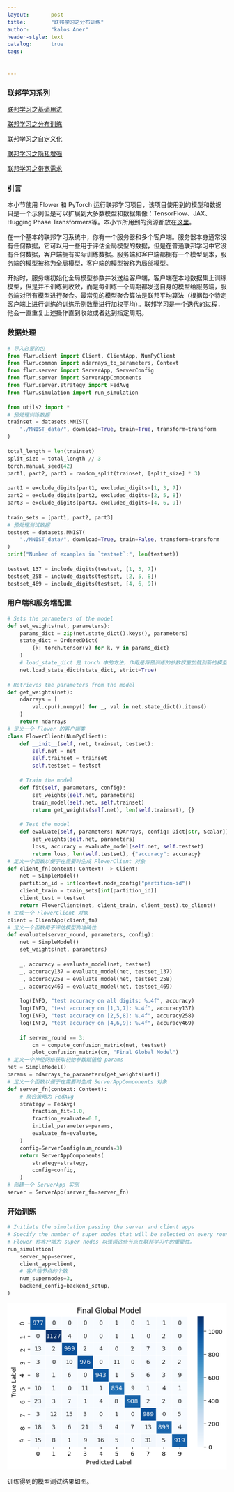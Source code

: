 ```yaml
---
layout:       post
title:        "联邦学习之分布训练"
author:       "kalos Aner"
header-style: text
catalog:      true
tags:
    

---
```


### 联邦学习系列

[联邦学习之基础用法](https://kalosaner.github.io/academic/2024-12-02-%E8%81%94%E9%82%A6%E5%AD%A6%E4%B9%A0%E4%B9%8B%E5%9F%BA%E7%A1%80%E7%94%A8%E6%B3%95/)

[联邦学习之分布训练](https://kalosaner.github.io/academic/2024-12-03-%E8%81%94%E9%82%A6%E5%AD%A6%E4%B9%A0%E4%B9%8B%E5%88%86%E5%B8%83%E8%AE%AD%E7%BB%83/)

[联邦学习之自定义化](https://kalosaner.github.io/academic/2024-12-04-%E8%81%94%E9%82%A6%E5%AD%A6%E4%B9%A0%E4%B9%8B%E8%87%AA%E5%AE%9A%E4%B9%89%E5%8C%96/)

[联邦学习之隐私增强](https://kalosaner.github.io/academic/2024-12-05-%E8%81%94%E9%82%A6%E5%AD%A6%E4%B9%A0%E4%B9%8B%E9%9A%90%E7%A7%81%E5%A2%9E%E5%BC%BA/)

[联邦学习之带宽需求](https://kalosaner.github.io/academic/2024-12-06-%E8%81%94%E9%82%A6%E5%AD%A6%E4%B9%A0%E4%B9%8B%E5%B8%A6%E5%AE%BD%E9%9C%80%E6%B1%82/)

### 引言

本小节使用 Flower 和 PyTorch 运行联邦学习项目，该项目使用到的模型和数据只是一个示例但是可以扩展到大多数模型和数据集像：TensorFlow、JAX、Hugging Phase Transformers等。本小节所用到的资源都放在[这里](https://github.com/KalosAner/KalosAner.github.io/tree/master/resource/Federated%20Learning/L2)。

在一个基本的联邦学习系统中，你有一个服务器和多个客户端。服务器本身通常没有任何数据，它可以用一些用于评估全局模型的数据，但是在普通联邦学习中它没有任何数据，客户端拥有实际训练数据。服务端和客户端都拥有一个模型副本，服务端的模型被称为全局模型，客户端的模型被称为局部模型。

开始时，服务端初始化全局模型参数并发送给客户端，客户端在本地数据集上训练模型，但是并不训练到收敛，而是每训练一个周期都发送自身的模型给服务端，服务端对所有模型进行聚合。最常见的模型聚合算法是联邦平均算法（根据每个特定客户端上进行训练的训练示例数量进行加权平均）。联邦学习是一个迭代的过程，他会一直重复上述操作直到收敛或者达到指定周期。

### 数据处理

```python
# 导入必要的包
from flwr.client import Client, ClientApp, NumPyClient
from flwr.common import ndarrays_to_parameters, Context
from flwr.server import ServerApp, ServerConfig
from flwr.server import ServerAppComponents
from flwr.server.strategy import FedAvg
from flwr.simulation import run_simulation

from utils2 import *
# 预处理训练数据
trainset = datasets.MNIST(
    "./MNIST_data/", download=True, train=True, transform=transform
)

total_length = len(trainset)
split_size = total_length // 3
torch.manual_seed(42)
part1, part2, part3 = random_split(trainset, [split_size] * 3)

part1 = exclude_digits(part1, excluded_digits=[1, 3, 7])
part2 = exclude_digits(part2, excluded_digits=[2, 5, 8])
part3 = exclude_digits(part3, excluded_digits=[4, 6, 9])

train_sets = [part1, part2, part3]
# 预处理测试数据
testset = datasets.MNIST(
    "./MNIST_data/", download=True, train=False, transform=transform
)
print("Number of examples in `testset`:", len(testset))

testset_137 = include_digits(testset, [1, 3, 7])
testset_258 = include_digits(testset, [2, 5, 8])
testset_469 = include_digits(testset, [4, 6, 9])
```
### 用户端和服务端配置
```python
# Sets the parameters of the model
def set_weights(net, parameters):
    params_dict = zip(net.state_dict().keys(), parameters)
    state_dict = OrderedDict(
        {k: torch.tensor(v) for k, v in params_dict}
    )
    # load_state_dict 是 torch 中的方法，作用是将预训练的参数权重加载到新的模型之中
    net.load_state_dict(state_dict, strict=True)

# Retrieves the parameters from the model
def get_weights(net):
    ndarrays = [
        val.cpu().numpy() for _, val in net.state_dict().items()
    ]
    return ndarrays
# 定义一个 Flower 的客户端类
class FlowerClient(NumPyClient):
    def __init__(self, net, trainset, testset):
        self.net = net
        self.trainset = trainset
        self.testset = testset

    # Train the model
    def fit(self, parameters, config):
        set_weights(self.net, parameters)
        train_model(self.net, self.trainset)
        return get_weights(self.net), len(self.trainset), {}

    # Test the model
    def evaluate(self, parameters: NDArrays, config: Dict[str, Scalar]):
        set_weights(self.net, parameters)
        loss, accuracy = evaluate_model(self.net, self.testset)
        return loss, len(self.testset), {"accuracy": accuracy}
# 定义一个函数以便于在需要时生成 FlowerClient 对象
def client_fn(context: Context) -> Client:
    net = SimpleModel()
    partition_id = int(context.node_config["partition-id"])
    client_train = train_sets[int(partition_id)]
    client_test = testset
    return FlowerClient(net, client_train, client_test).to_client()
# 生成一个 FlowerClient 对象
client = ClientApp(client_fn)
# 定义一个函数用于评估模型的准确性
def evaluate(server_round, parameters, config):
    net = SimpleModel()
    set_weights(net, parameters)

    _, accuracy = evaluate_model(net, testset)
    _, accuracy137 = evaluate_model(net, testset_137)
    _, accuracy258 = evaluate_model(net, testset_258)
    _, accuracy469 = evaluate_model(net, testset_469)

    log(INFO, "test accuracy on all digits: %.4f", accuracy)
    log(INFO, "test accuracy on [1,3,7]: %.4f", accuracy137)
    log(INFO, "test accuracy on [2,5,8]: %.4f", accuracy258)
    log(INFO, "test accuracy on [4,6,9]: %.4f", accuracy469)

    if server_round == 3:
        cm = compute_confusion_matrix(net, testset)
        plot_confusion_matrix(cm, "Final Global Model")
# 定义一个神经网络获取初始参数赋值给 params
net = SimpleModel()
params = ndarrays_to_parameters(get_weights(net))
# 定义一个函数以便于在需要时生成 ServerAppComponents 对象
def server_fn(context: Context):
    # 聚合策略为 FedAvg
    strategy = FedAvg(
        fraction_fit=1.0,
        fraction_evaluate=0.0,
        initial_parameters=params,
        evaluate_fn=evaluate,
    )
    config=ServerConfig(num_rounds=3)
    return ServerAppComponents(
        strategy=strategy,
        config=config,
    )
# 创建一个 ServerApp 实例
server = ServerApp(server_fn=server_fn)
```
### 开始训练
```python
# Initiate the simulation passing the server and client apps
# Specify the number of super nodes that will be selected on every round
# Flower 称客户端为 super nodes 以强调这些节点在联邦学习中的重要性。
run_simulation(
    server_app=server,
    client_app=client,
    # 客户端节点的个数
    num_supernodes=3,
    backend_config=backend_setup,
)
```

![9c91667e-184d-49fd-8aa3-553cf9c49547](\img\in-post\9c91667e-184d-49fd-8aa3-553cf9c49547.png)

训练得到的模型测试结果如图。
